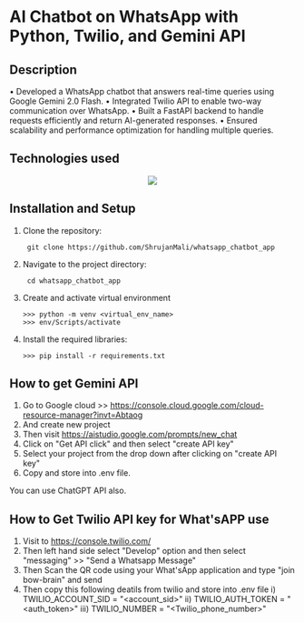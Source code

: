 # AI Chatbot on WhatsApp with Python, Twilio, and Gemini API


## Description

• Developed a WhatsApp chatbot that answers real-time queries using Google Gemini 2.0 Flash.
• Integrated Twilio API to enable two-way communication over WhatsApp.
• Built a FastAPI backend to handle requests efficiently and return AI-generated responses.
• Ensured scalability and performance optimization for handling multiple queries.

## Technologies used
<p align="center">
  <a href="https://skillicons.dev">
    <img src="https://skillicons.dev/icons?i=python,fastapi,postgresql,gcp,git" />
  </a>
</p>

## Installation and Setup

1. Clone the repository:

        git clone https://github.com/ShrujanMali/whatsapp_chatbot_app

2. Navigate to the project directory:

        cd whatsapp_chatbot_app

3. Create and activate virtual environment

       >>> python -m venv <virtual_env_name>
       >>> env/Scripts/activate

4. Install the required libraries:

       >>> pip install -r requirements.txt

## How to get Gemini API
1. Go to Google cloud >> https://console.cloud.google.com/cloud-resource-manager?invt=Abtaog
2. And create new project
3. Then visit https://aistudio.google.com/prompts/new_chat
4. Click on "Get API click" and then select "create API key"
5. Select your project from the drop down after clicking on "create API key"
6. Copy and store into .env file.

You can use ChatGPT API also.

## How to Get Twilio API key for What'sAPP use
1. Visit to https://console.twilio.com/
2. Then left hand side select "Develop" option and then select "messaging" >> "Send a Whatsapp Message"
3. Then Scan the QR code using your What'sApp application and type "join bow-brain" and send
4. Then copy this following deatils from twilio and store into .env file
   i) TWILIO_ACCOUNT_SID = "<account_sid>"
   ii) TWILIO_AUTH_TOKEN = "<auth_token>"
   iii) TWILIO_NUMBER = "<Twilio_phone_number>"
